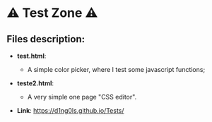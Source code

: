 # ⚠ Test Zone ⚠

## Files description:
- **test.html**:
  - A simple color picker, where I test some javascript functions;
- **teste2.html**:
  - A very simple one page "CSS editor".

- **Link**: <a hreft='https://d1ng0ls.github.io/Tests/' target='_BLANK'>https://d1ng0ls.github.io/Tests/</a>
